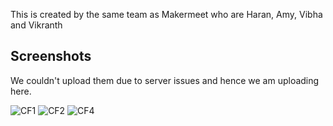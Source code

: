This is created by the same team as Makermeet who are Haran, Amy, Vibha and Vikranth


## Screenshots 

We couldn't upload them due to server issues and hence we am uploading here.


![CF1]("./cf1.jpg")
![CF2]("./cf2.jpg")
![CF4]("./cf4.jpg")


